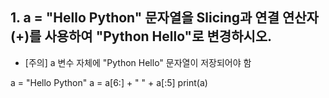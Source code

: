 ## 1. a = "Hello Python" 문자열을 Slicing과 연결 연산자 (+)를 사용하여 "Python Hello"로 변경하시오.
* [주의] a 변수 자체에 "Python Hello" 문자열이 저장되어야 함

a = "Hello Python"
a = a[6:] + " " + a[:5]
print(a)
